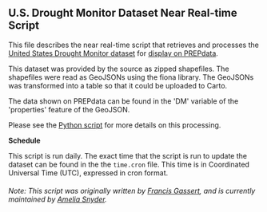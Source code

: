 ## U.S. Drought Monitor Dataset Near Real-time Script
This file describes the near real-time script that retrieves and processes the [United States Drought Monitor dataset](https://droughtmonitor.unl.edu/Data/GISData.aspx) for [display on PREPdata](https://prepdata.org/dataset/PREP_0047-US-Drought-Monitor).

This dataset was provided by the source as zipped shapefiles. The shapefiles were read as GeoJSONs using the fiona library. The GeoJSONs was transformed into a table so that it could be uploaded to Carto.

The data shown on PREPdata can be found in the 'DM' variable of the 'properties' feature of the GeoJSON.

Please see the [Python script](https://github.com/resource-watch/nrt-scripts/blob/master/prep_0047_drought_monitor/contents/src/__init__.py) for more details on this processing.

**Schedule**

This script is run daily. The exact time that the script is run to update the dataset can be found in the the `time.cron` file. This time is in Coordinated Universal Time (UTC), expressed in cron format.

###### Note: This script was originally written by [Francis Gassert](mailto:fgassert@wri.org), and is currently maintained by [Amelia Snyder](https://www.wri.org/profile/amelia-snyder).
